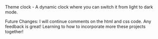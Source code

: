 Theme clock - A dynamic clock where you can switch it from light to dark mode.

Future Changes:  I will continue comments on the html and css code. Any feedback is great! Learning to how to incorporate more these projects together!

